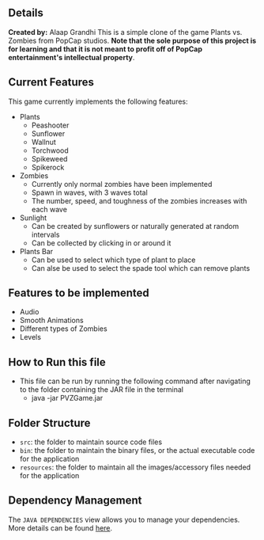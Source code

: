 ## Details
**Created by:** Alaap Grandhi
This is a simple clone of the game Plants vs. Zombies from PopCap studios. **Note that the sole purpose of this project is for learning and that it is not meant to profit off of PopCap entertainment's intellectual property**. 

## Current Features
This game currently implements the following features:
* Plants
  * Peashooter
  * Sunflower
  * Wallnut
  * Torchwood
  * Spikeweed
  * Spikerock  
* Zombies
  * Currently only normal zombies have been implemented
  * Spawn in waves, with 3 waves total
  * The number, speed, and toughness of the zombies increases with each wave
* Sunlight
  * Can be created by sunflowers or naturally generated at random intervals
  * Can be collected by clicking in or around it
* Plants Bar
  * Can be used to select which type of plant to place
  * Can alse be used to select the spade tool which can remove plants 

## Features to be implemented
* Audio
* Smooth Animations
* Different types of Zombies
* Levels

## How to Run this file
* This file can be run by running the following command after navigating to the folder containing the JAR file in the terminal
  * java -jar PVZGame.jar

## Folder Structure
- `src`: the folder to maintain source code files
- `bin`: the folder to maintain the binary files, or the actual executable code for the application
- `resources`: the folder to maintain all the images/accessory files needed for the application

## Dependency Management

The `JAVA DEPENDENCIES` view allows you to manage your dependencies. More details can be found [here](https://github.com/microsoft/vscode-java-pack/blob/master/release-notes/v0.9.0.md#work-with-jar-files-directly).
